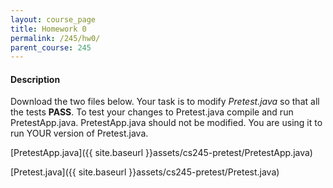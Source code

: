 ```yaml
---
layout: course_page
title: Homework 0
permalink: /245/hw0/
parent_course: 245
---
```


#### Description
Download the two files below. Your task is to modify *Pretest.java* so that all the tests **PASS**. To test your changes to Pretest.java compile and run PretestApp.java. PretestApp.java should not be modified. You are using it to run YOUR version of Pretest.java.

[PretestApp.java]({{ site.baseurl }}assets/cs245-pretest/PretestApp.java)

[Pretest.java]({{ site.baseurl }}assets/cs245-pretest/Pretest.java) 